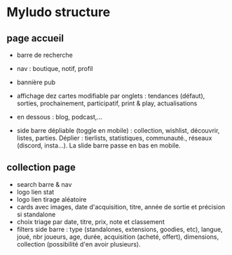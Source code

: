 # Myludo structure

## page accueil

- barre de recherche

- nav : boutique, notif, profil

- bannière pub

- affichage dez cartes modifiable par onglets : tendances (défaut), sorties, prochainement, participatif, print & play, actualisations
-  en dessous : blog, podcast,...
- side barre dépliable (toggle en mobile) : collection, wishlist, découvrir, listes, parties. Déplier : tierlists, statistiques, communauté., réseaux (discord, insta...). La slide barre passe en bas en mobile. 

## collection page

- search barre & nav
- logo lien stat
- logo lien tirage aléatoire
- cards avec images, date d'acquisition, titre, année de sortie et précision si standalone
-  choix triage par date, titre, prix, note et classement
- filters side barre : type (standalones, extensions, goodies, etc), langue, joué, nbr joueurs, age, durée, acquisition (acheté, offert), dimensions, collection (possibilité d'en avoir plusieurs). 